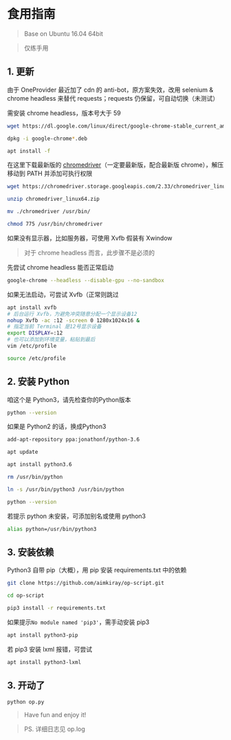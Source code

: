 # 食用指南

> Base on Ubuntu 16.04 64bit

> 仅练手用

## 1. 更新

由于 OneProvider 最近加了 cdn 的 anti-bot，原方案失效，改用 selenium & chrome headless 来替代 requests；requests 仍保留，可自动切换（未测试）

需安装 chrome headless，版本号大于 59

```bash
wget https://dl.google.com/linux/direct/google-chrome-stable_current_amd64.deb

dpkg -i google-chrome*.deb

apt install -f
```

在这里下载最新版的 [chromedriver](https://sites.google.com/a/chromium.org/chromedriver/downloads)（一定要最新版，配合最新版 chrome），解压移动到 PATH 并添加可执行权限

```bash
wget https://chromedriver.storage.googleapis.com/2.33/chromedriver_linux64.zip

unzip chromedriver_linux64.zip

mv ./chromedriver /usr/bin/

chmod 775 /usr/bin/chromedriver
```

如果没有显示器，比如服务器，可使用 Xvfb 假装有 Xwindow

> 对于 chrome headless 而言，此步骤不是必须的

先尝试 chrome headless 能否正常启动

```bash
google-chrome --headless --disable-gpu --no-sandbox
```

如果无法启动，可尝试 Xvfb（正常则跳过

```bash
apt install xvfb
# 后台运行 Xvfb，为避免冲突随意分配一个显示设备12
nohup Xvfb -ac :12 -screen 0 1280x1024x16 &
# 指定当前 Terminal 是12号显示设备
export DISPLAY=:12
# 也可以添加到环境变量，粘贴到最后
vim /etc/profile

source /etc/profile
```

## 2. 安装 Python

咱这个是 Python3，请先检查你的Python版本

```bash
python --version
```

如果是 Python2 的话，换成Python3

```bash
add-apt-repository ppa:jonathonf/python-3.6

apt update

apt install python3.6

rm /usr/bin/python

ln -s /usr/bin/python3 /usr/bin/python

python --version
```

若提示 python 未安装，可添加别名或使用 python3

```bash
alias python=/usr/bin/python3
```

## 3. 安装依赖

Python3 自带 pip（大概），用 pip 安装 requirements.txt 中的依赖

```bash
git clone https://github.com/aimkiray/op-script.git

cd op-script

pip3 install -r requirements.txt
```

如果提示`No module named 'pip3'`，需手动安装 pip3

```bash
apt install python3-pip
```

若 pip3 安装 lxml 报错，可尝试

```bash
apt install python3-lxml
```

## 3. 开动了

```bash
python op.py
```

> Have fun and enjoy it!

> PS. 详细日志见 op.log
